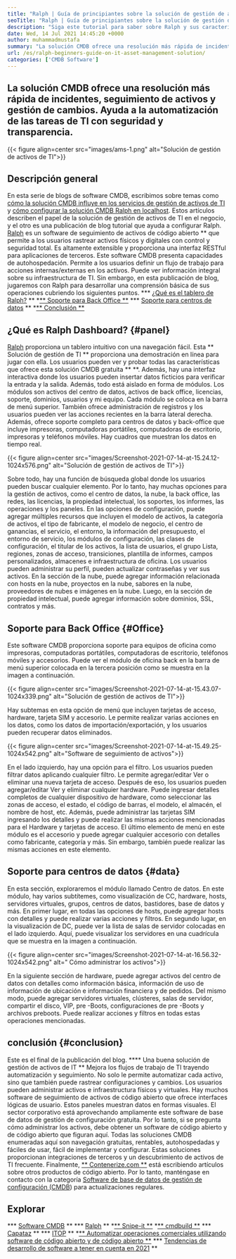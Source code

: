 ```yaml
---
title: "Ralph | Guía de principiantes sobre la solución de gestión de activos de TI" 
seoTitle: "Ralph | Guía de principiantes sobre la solución de gestión de activos de TI" 
description: "Siga este tutorial para saber sobre Ralph y sus características. Ralph es una solución de administración de activos de TI de código abierto que ofrece API REST, seguimiento de activos y más." 
date: Wed, 14 Jul 2021 14:45:20 +0000
author: muhammadmustafa
summary: "La solución CMDB ofrece una resolución más rápida de incidentes, seguimiento de activos y gestión de cambios. Ayuda a la automatización de las tareas de TI con seguridad y transparencia." 
url: /es/ralph-beginners-guide-on-it-asset-management-solution/
categories: ['CMDB Software']
---
```


## La solución CMDB ofrece una resolución más rápida de incidentes, seguimiento de activos y gestión de cambios. Ayuda a la automatización de las tareas de TI con seguridad y transparencia.

{{< figure align=center src="images/ams-1.png" alt="Solución de gestión de activos de TI">}}


## **Descripción general**
En esta serie de blogs de software CMDB, escribimos sobre temas como [cómo la solución CMDB influye en los servicios de gestión de activos de TI][1] y [cómo configurar la solución CMDB Ralph en localhost][2]. Estos artículos describen el papel de la solución de gestión de activos de TI en el negocio, y el otro es una publicación de blog tutorial que ayuda a configurar Ralph. [Ralph][3] es un software de seguimiento de activos de código abierto ** que permite a los usuarios rastrear activos físicos y digitales con control y seguridad total. Es altamente extensible y proporciona una interfaz RESTful para aplicaciones de terceros. Este software CMDB presenta capacidades de autohospedación. Permite a los usuarios definir un flujo de trabajo para acciones internas/externas en los activos. Puede ver información integral sobre su infraestructura de TI. Sin embargo, en esta publicación de blog, jugaremos con Ralph para desarrollar una comprensión básica de sus operaciones cubriendo los siguientes puntos.
  *** [¿Qué es el tablero de Ralph?][4] **
  *[** Soporte para Back Office **][5]
  *** [Soporte para centros de datos][6] **
  *[** Conclusión **][7]

## ¿Qué es Ralph Dashboard? {#panel}
[Ralph][3] proporciona un tablero intuitivo con una navegación fácil. Esta ** Solución de gestión de TI ** proporciona una demostración en línea para jugar con ella. Los usuarios pueden ver y probar todas las características que ofrece esta solución CMDB gratuita ** **. Además, hay una interfaz interactiva donde los usuarios pueden insertar datos ficticios para verificar la entrada y la salida. Además, todo está aislado en forma de módulos. Los módulos son activos del centro de datos, activos de back office, licencias, soporte, dominios, usuarios y mi equipo. Cada módulo se coloca en la barra de menú superior. También ofrece administración de registros y los usuarios pueden ver las acciones recientes en la barra lateral derecha. Además, ofrece soporte completo para centros de datos y back-office que incluye impresoras, computadoras portátiles, computadoras de escritorio, impresoras y teléfonos móviles. Hay cuadros que muestran los datos en tiempo real.

{{< figure align=center src="images/Screenshot-2021-07-14-at-15.24.12-1024x576.png" alt="Solución de gestión de activos de TI">}}

Sobre todo, hay una función de búsqueda global donde los usuarios pueden buscar cualquier elemento. Por lo tanto, hay muchas opciones para la gestión de activos, como el centro de datos, la nube, la back office, las redes, las licencias, la propiedad intelectual, los soportes, los informes, las operaciones y los paneles. En las opciones de configuración, puede agregar múltiples recursos que incluyen el modelo de activos, la categoría de activos, el tipo de fabricante, el modelo de negocio, el centro de ganancias, el servicio, el entorno, la información del presupuesto, el entorno de servicio, los módulos de configuración, las clases de configuración, el titular de los activos, la lista de usuarios, el grupo Lista, regiones, zonas de acceso, transiciones, plantilla de informes, campos personalizados, almacenes e infraestructura de oficina. Los usuarios pueden administrar su perfil, pueden actualizar contraseñas y ver sus activos. En la sección de la nube, puede agregar información relacionada con hosts en la nube, proyectos en la nube, sabores en la nube, proveedores de nubes e imágenes en la nube. Luego, en la sección de propiedad intelectual, puede agregar información sobre dominios, SSL, contratos y más.

## Soporte para Back Office {#Office}
Este software CMDB proporciona soporte para equipos de oficina como impresoras, computadoras portátiles, computadoras de escritorio, teléfonos móviles y accesorios. Puede ver el módulo de oficina back en la barra de menú superior colocada en la tercera posición como se muestra en la imagen a continuación.

{{< figure align=center src="images/Screenshot-2021-07-14-at-15.43.07-1024x339.png" alt="Solución de gestión de activos de TI">}}

Hay subtemas en esta opción de menú que incluyen tarjetas de acceso, hardware, tarjeta SIM y accesorio. Le permite realizar varias acciones en los datos, como los datos de importación/exportación, y los usuarios pueden recuperar datos eliminados.

{{< figure align=center src="images/Screenshot-2021-07-14-at-15.49.25-1024x542.png" alt="Software de seguimiento de activos">}}

En el lado izquierdo, hay una opción para el filtro. Los usuarios pueden filtrar datos aplicando cualquier filtro. Le permite agregar/editar Ver o eliminar una nueva tarjeta de acceso. Después de eso, los usuarios pueden agregar/editar Ver y eliminar cualquier hardware. Puede ingresar detalles completos de cualquier dispositivo de hardware, como seleccionar las zonas de acceso, el estado, el código de barras, el modelo, el almacén, el nombre de host, etc. Además, puede administrar las tarjetas SIM ingresando los detalles y puede realizar las mismas acciones mencionadas para el Hardware y tarjetas de acceso. El último elemento de menú en este módulo es el accesorio y puede agregar cualquier accesorio con detalles como fabricante, categoría y más. Sin embargo, también puede realizar las mismas acciones en este elemento.

## Soporte para centros de datos {#data}
En esta sección, exploraremos el módulo llamado Centro de datos. En este módulo, hay varios subtítemes, como visualización de CC, hardware, hosts, servidores virtuales, grupos, centros de datos, bastidores, base de datos y más. En primer lugar, en todas las opciones de hosts, puede agregar hosts con detalles y puede realizar varias acciones y filtros. En segundo lugar, en la visualización de DC, puede ver la lista de salas de servidor colocadas en el lado izquierdo. Aquí, puede visualizar los servidores en una cuadrícula que se muestra en la imagen a continuación.

{{< figure align=center src="images/Screenshot-2021-07-14-at-16.56.32-1024x542.png" alt=" Cómo administrar los activos">}}

En la siguiente sección de hardware, puede agregar activos del centro de datos con detalles como información básica, información de uso de información de ubicación e información financiera y de pedidos. Del mismo modo, puede agregar servidores virtuales, clústeres, salas de servidor, compartir el disco, VIP, pre -Boots, configuraciones de pre -Boots y archivos preboots. Puede realizar acciones y filtros en todas estas operaciones mencionadas.

## conclusión {#conclusion}
Este es el final de la publicación del blog. **** Una buena solución de gestión de activos de IT ** Mejora los flujos de trabajo de TI trayendo automatización y seguimiento. No solo le permite automatizar cada activo, sino que también puede rastrear configuraciones y cambios. Los usuarios pueden administrar activos e infraestructura físicos y virtuales. Hay muchos software de seguimiento de activos de código abierto que ofrece interfaces lógicas de usuario. Estos paneles muestran datos en formas visuales. El sector corporativo está aprovechando ampliamente este software de base de datos de gestión de configuración gratuita. Por lo tanto, si se pregunta cómo administrar los activos, debe obtener un software de código abierto y de código abierto que figuran aquí. Todas las soluciones CMDB enumeradas aquí son navegación gratuitas, rentables, autohospedadas y fáciles de usar, fácil de implementar y configurar. Estas soluciones proporcionan integraciones de terceros y un descubrimiento de activos de TI frecuente.
Finalmente, [** Contenerize.com **][8] está escribiendo artículos sobre otros productos de código abierto. Por lo tanto, manténgase en contacto con la categoría [Software de base de datos de gestión de configuración (CMDB][9]) para actualizaciones regulares.

## Explorar
  *** [Software CMDB][9] **
  *** [Ralph][3] **
  *[** Snipe-it **][10]
  *[** cmdbuild **][11]
  *** [Capataz][12] **
  *** [ITOP][13] **
  *[** Automatizar operaciones comerciales utilizando software de código abierto y de código abierto **][14]
  *** [Tendencias de desarrollo de software a tener en cuenta en 2021][15] **

  
[1]: https://blog.containerize.com/cmdb-software/how-cmdb-solution-influences-it-asset-management-services/
[2]: https://blog.containerize.com/cmdb-software/how-to-set-up-cmdb-solution-ralph-on-localhost/
[3]: https://products.containerize.com/cmdb-software/ralph/
[4]: #dashboard
[5]: #office
[6]: #data
[7]: #Conclusion
[8]: https://www.containerize.com/
[9]: https://products.containerize.com/cmdb-software/
[10]: https://products.containerize.com/cmdb-software/snipe-it/
[11]: https://products.containerize.com/cmdb-software/cmdbuild/
[12]: https://products.containerize.com/cmdb-software/foreman/
[13]: https://products.containerize.com/cmdb-software/itop/
[14]: https://blog.containerize.com/blogging/automate-business-operations-using-open-source-software/
[15]: https://blog.containerize.com/blockchain-platforms/software-development-trends-to-look-out-for-in-2021/
